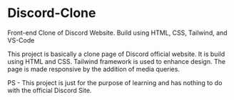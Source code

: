 # Discord-Clone
Front-end Clone of Discord Website. Build using HTML, CSS, Tailwind, and VS-Code

This project is basically a clone page of Discord official website. It is build using HTML and CSS. Tailwind framework is used to enhance design. 
The page is made responsive by the addition of media queries.

PS - This project is just for the purpose of learning and has nothing to do with the official Discord Site.
